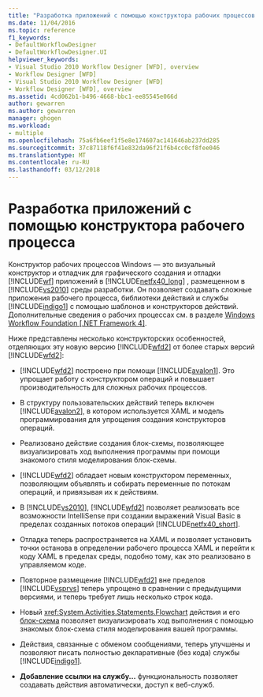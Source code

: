 ```yaml
---
title: "Разработка приложений с помощью конструктора рабочих процессов | Документы Microsoft"
ms.date: 11/04/2016
ms.topic: reference
f1_keywords:
- DefaultWorkflowDesigner
- DefaultWorkflowDesigner.UI
helpviewer_keywords:
- Visual Studio 2010 Workflow Designer [WFD], overview
- Workflow Designer [WFD]
- Visual Studio 2010 Workflow Designer [WFD]
- Workflow Designer [WFD], overview
ms.assetid: 4cd062b1-b496-4668-bbc1-ee85545e066d
author: gewarren
ms.author: gewarren
manager: ghogen
ms.workload:
- multiple
ms.openlocfilehash: 75a6fb6eef1f5e8e174607ac141646ab237dd285
ms.sourcegitcommit: 37c87118f6f41e832da96f21f6b4cc0cf8fee046
ms.translationtype: MT
ms.contentlocale: ru-RU
ms.lasthandoff: 03/12/2018
---
```

# <a name="developing-applications-with-the-workflow-designer"></a>Разработка приложений с помощью конструктора рабочего процесса

Конструктор рабочих процессов Windows — это визуальный конструктор и отладчик для графического создания и отладки [!INCLUDE[wf](../workflow-designer/includes/wf_md.md)] приложений в [!INCLUDE[netfx40_long](../workflow-designer/includes/netfx40_long_md.md)] , размещенном в [!INCLUDE[vs2010](../misc/includes/vs2010_md.md)] среды разработки. Он позволяет создавать сложные приложения рабочего процесса, библиотеки действий и службы [!INCLUDE[indigo1](../workflow-designer/includes/indigo1_md.md)] с помощью шаблонов и конструкторов действий. Дополнительные сведения о рабочих процессах см. в разделе [Windows Workflow Foundation &#91;.NET Framework 4&#93;](http://msdn.microsoft.com/Library/9a23ea6b-d600-483e-89cd-8889cfec5f66).

 Ниже представлены несколько конструкторских особенностей, отделяющих эту новую версию [!INCLUDE[wfd2](../workflow-designer/includes/wfd2_md.md)] от более старых версий [!INCLUDE[wfd2](../workflow-designer/includes/wfd2_md.md)]:

-   [!INCLUDE[wfd2](../workflow-designer/includes/wfd2_md.md)] построено при помощи [!INCLUDE[avalon1](../workflow-designer/includes/avalon1_md.md)]. Это упрощает работу с конструктором операций и повышает производительность для сложных рабочих процессов.

-   В структуру пользовательских действий теперь включен [!INCLUDE[avalon2](../workflow-designer/includes/avalon2_md.md)], в котором используется XAML и модель программирования для упрощения создания конструкторов операций.

-   Реализовано действие создания блок-схемы, позволяющее визуализировать ход выполнения программы при помощи знакомого стиля моделирования блок-схемы.

-   [!INCLUDE[wfd2](../workflow-designer/includes/wfd2_md.md)] обладает новым конструктором переменных, позволяющим объявлять и собирать переменные по потокам операций, и привязывая их к действиям.

-   В [!INCLUDE[vs2010](../misc/includes/vs2010_md.md)], [!INCLUDE[wfd2](../workflow-designer/includes/wfd2_md.md)] позволяет реализовать все возможности IntelliSense при создании выражений Visual Basic в пределах созданных потоков операций [!INCLUDE[netfx40_short](../workflow-designer/includes/netfx40_short_md.md)].

-   Отладка теперь распространяется на XAML и позволяет установить точки останова в определении рабочего процесса XAML и перейти к коду XAML в пределах среды, подобно тому, как это реализовано в управляемом коде.

-   Повторное размещение [!INCLUDE[wfd2](../workflow-designer/includes/wfd2_md.md)] вне пределов [!INCLUDE[vsprvs](../code-quality/includes/vsprvs_md.md)] теперь упрощено в сравнении с предыдущими версиями, и теперь требует лишь несколько строк кода.

-   Новый <xref:System.Activities.Statements.Flowchart> действия и его [блок-схема](../workflow-designer/flowchart-activity-designer.md) позволяет визуализировать ход выполнения с помощью знакомых блок-схема стиля моделирования вашей программы.

-   Действия, связанные с обменом сообщениями, теперь улучшены и позволяют писать полностью декларативные (без кода) службы [!INCLUDE[indigo1](../workflow-designer/includes/indigo1_md.md)].

-   **Добавление ссылки на службу...**  функциональность позволяет создавать действия автоматически, доступ к веб-служб.